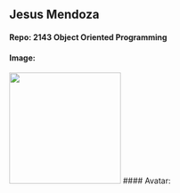 ## Jesus Mendoza
#### Repo: 2143 Object Oriented Programming
#### Image:
<img src="https://ca.slack-edge.com/TBMBG710S-U07J6EFCBTR-ef25ca4db77f-512" width="200">
#### Avatar:
<img src="https://www.megavoxels.com/wp-content/uploads/2023/09/Pixel-Art-Pizza.png" width="75>
